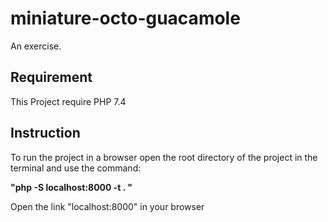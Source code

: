 # miniature-octo-guacamole

An exercise.

## Requirement

This Project require PHP 7.4

## Instruction

To run the project in a browser open the root directory of the project in the terminal and use the command:

**"php -S localhost:8000 -t . "**

Open the link "localhost:8000" in your browser
